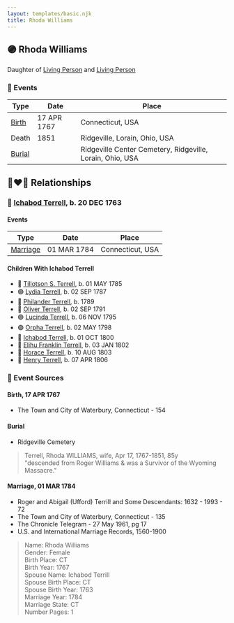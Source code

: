 ```yaml
---
layout: templates/basic.njk
title: Rhoda Williams
---
```

## 🟣 Rhoda Williams

Daughter of [Living Person](/people/5/55971024) and [Living Person](/people/6/62871690)

### 📆 Events

Type | Date | Place
------ | ------ | ------
[Birth](#event-event-3) | 17 APR 1767 | Connecticut, USA
Death | 1851 | Ridgeville, Lorain, Ohio, USA
[Burial](#event-event-5) |  | Ridgeville Center Cemetery, Ridgeville, Lorain, Ohio, USA

## 👩‍❤️‍👨 Relationships

### 🔵 [Ichabod Terrell](/people/6/66420816), b. 20 DEC 1763

#### Events

Type | Date | Place
------ | ------ | ------
[Marriage](#event-family-0-event-0) | 01 MAR 1784 | Connecticut, USA
#### Children With Ichabod Terrell
* 🔵 [Tillotson S. Terrell](/people/2/25548435), b. 01 MAY 1785
* 🟣 [Lydia Terrell](/people/8/84586144), b. 02 SEP 1787
* 🔵 [Philander Terrell](/people/2/24198270), b. 1789
* 🔵 [Oliver Terrell](/people/6/67228756), b. 02 SEP 1791
* 🟣 [Lucinda Terrell](/people/4/4141148), b. 06 NOV 1795
* 🟣 [Orpha Terrell](/people/6/62971808), b. 02 MAY 1798
* 🔵 [Ichabod Terrell](/people/8/85336048), b. 01 OCT 1800
* 🔵 [Elihu Franklin Terrell](/people/8/86596293), b. 03 JAN 1802
* 🔵 [Horace Terrell](/people/4/43136442), b. 10 AUG 1803
* 🔵 [Henry Terrell](/people/6/6534130), b. 07 APR 1806
### 📰 Event Sources

#### <a id="event-event-3"></a> Birth, 17 APR 1767
* The Town and City of Waterbury, Connecticut  - 154

#### <a id="event-event-5"></a> Burial
* Ridgeville Cemetery
>   
  > Terrell, Rhoda WILLIAMS, wife, Apr 17, 1767-1851, 85y  
  > "descended from Roger Williams & was a Survivor of the Wyoming Massacre."

#### <a id="event-family-0-event-0"></a> Marriage, 01 MAR 1784
* Roger and Abigail (Ufford) Terrill and Some Descendants: 1632 - 1993  - 72
* The Town and City of Waterbury, Connecticut  - 135
* The Chronicle Telegram  - 27 May 1961, pg 17
* U.S. and International Marriage Records, 1560-1900
>   
  > Name: Rhoda Williams  
  > Gender: Female  
  > Birth Place: CT  
  > Birth Year: 1767  
  > Spouse Name: Ichabod Terrill  
  > Spouse Birth Place: CT  
  > Spouse Birth Year: 1763  
  > Marriage Year: 1784  
  > Marriage State: CT  
  > Number Pages: 1